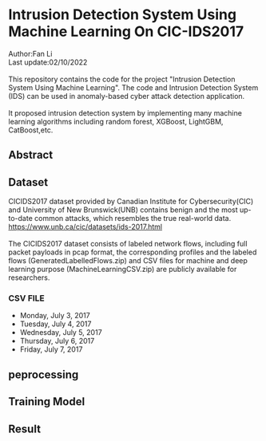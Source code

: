 # Intrusion Detection System Using Machine Learning On CIC-IDS2017
Author:Fan Li<br/>
Last update:02/10/2022<br/>
<br/>
This repository contains the code for the project "Intrusion Detection System Using Machine Learning". The code and Intrusion Detection System (IDS) can be used in anomaly-based cyber attack detection application.<br/>
</br>
It proposed intrusion detection system by implementing many machine learning algorithms including random forest, XGBoost, LightGBM, CatBoost,etc.<br/>
## Abstract
## Dataset
CICIDS2017 dataset provided by Canadian Institute for Cybersecurity(CIC) and University of New Brunswick(UNB) contains benign and the most up-to-date common attacks, which resembles the true real-world data. https://www.unb.ca/cic/datasets/ids-2017.html<br/>
<br/>
The CICIDS2017 dataset consists of labeled network flows, including full packet payloads in pcap format, the corresponding profiles and the labeled flows (GeneratedLabelledFlows.zip) and CSV files for machine and deep learning purpose (MachineLearningCSV.zip) are publicly available for researchers.<br/>
### CSV FILE
- Monday, July 3, 2017
- Tuesday, July 4, 2017
- Wednesday, July 5, 2017
- Thursday, July 6, 2017
- Friday, July 7, 2017 
## peprocessing
## Training Model
## Result
